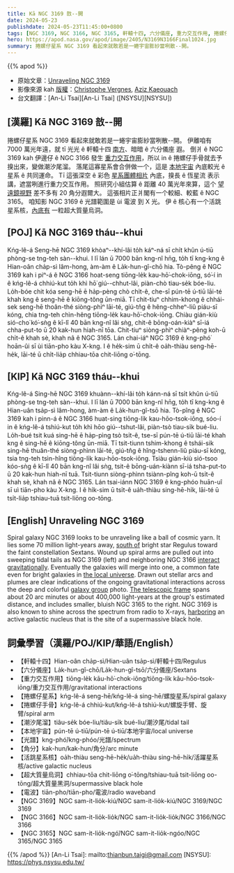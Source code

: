 ```yaml
---
title: Kā NGC 3169 敨--開
date: 2024-05-23
publishdate: 2024-05-23T11:45:00+0800
tags: [NGC 3169, NGC 3166, NGC 3165, 軒轅十四, 六分儀座, 重力交互作用, 捲螺仔星系, 捲螺仔手骨, 潮汐尾溜, 光譜, 活跳星系核, 超大質量烏洞, 角分, 電波, 本地宇宙]
hero: https://apod.nasa.gov/apod/image/2405/N3169N3166Final1024.jpg
summary: 捲螺仔星系 NGC 3169 看起來就敢若是一蜷宇宙膨紗當咧散--開。
---
```


{{% apod %}}

- 原始文章：[Unraveling NGC 3169](https://apod.nasa.gov/apod/ap240523.html)
- 影像來源 kah [版權][copyright]：[Christophe Vergnes](https://www.astrobin.com/users/Chris.V/), [Aziz Kaeouach](https://www.astrobin.com/users/aziz5200/)
- 台文翻譯：[An-Li Tsai][An-Li Tsai] ([NSYSU][NSYSU])

## [漢羅] Kā NGC 3169 敨--開
捲螺仔星系 NGC 3169 看起來就敢若是一蜷宇宙膨紗當咧散--開。
伊離咱有 7000 萬光年遠，就 tī 光光 ê 軒轅十四 [南方][south of]、暗暗 ê 六分儀座 遐。
倒爿 ê NGC 3169 kah 伊邊仔 ê NGC 3166 發生 [重力交互作用][interact gravitationally]，所以 in ê 捲螺仔手骨就去予搝出來，變做潮汐尾溜。
落尾這寡星系會合併做一个，這是 [本地宇宙][the local universe] 內底較光 ê 星系 ê 共同運命。
Tī 這張深空 ê 彩色 [星系團體相片][galaxy group] 內底，搝長 ê 恆星流 表示講，遮當咧進行重力交互作用。
照研究小組估算 ê 距離 40 萬光年來算，這个 [望遠鏡視野][The telescopic frame] 差不多有 20 角分遐爾大。
這張相片正爿閣有一个較細、較藍 ê NGC 3165。
咱知影 NGC 3169 ê 光譜範圍是 ùi 電波 到 X 光。
伊 ê 核心有一个活跳星系核，[內底有][harboring] 一粒超大質量烏洞。

## [POJ] Kā NGC 3169 tháu--khui
Kńg-lê-á Seng-hē NGC 3169 khòaⁿ--khí-lâi to̍h káⁿ-ná sī chi̍t khûn ú-tiū phòng-se tng-teh sàn--khui.
I lī lán ū 7000 bān kng-nî hn̄g, to̍h tī kng-kng ê Hian-oân cha̍p-sì lâm-hong, àm-àm ê La̍k-hun-gî-chō hia.
Tò-pêng ê NGC 3169 kah i piⁿ-á ê NGC 3166 hoat-seng tiōng-le̍k kau-hō͘-chok-iōng, só͘-í in ê kńg-lê-á chhiú-kut to̍h khì hō͘ giú--chhut-lâi, piàn-chò tiau-se̍k bóe-liu.
Lo̍h-bóe chit kóa seng-hē ē ha̍p-pèng chò chi̍t-ê, che-sī pún-tē ú-tiū lāi-té khah kng ê seng-hē ê kiōng-tông ūn-miā.
Tī chit-tiuⁿ chhim-khong ê chhái-sek seng-hē thoân-thé siòng-phìⁿ lāi-té, giú-tn̂g ê hêng-chheⁿ-liû piáu-sī kóng, chia tng-teh chìn-hêng tiōng-le̍k kau-hō͘-chok-iōng.
Chiàu gián-kiù sió-cho͘ kó͘-sǹg ê kī-lî 40 bān kng-nî lâi sǹg, chit-ê bōng-oán-kiàⁿ sī-iá chha-put-to ū 20 kak-hun hiah-nī tōa.
Chit-tiuⁿ siòng-phìⁿ chiàⁿ-pêng koh-ū chi̍t-ê khah sè, khah nâ ê NGC 3165.
Lán chai-iáⁿ NGC 3169 ê kng-phó͘ hoān-ûi sī ùi tiān-pho kàu X-kng.
I ê he̍k-sim ū chi̍t-ê oa̍h-thiàu seng-hē-he̍k, lāi-té ū chi̍t-lia̍p chhiau-tōa chit-liōng o͘-tōng.

## [KIP] Kā NGC 3169 tháu--khui
Kńg-lê-á Sing-hē NGC 3169 khuànn--khí-lâi to̍h kánn-ná sī tsi̍t khûn ú-tiū phòng-se tng-teh sàn--khui.
I lī lán ū 7000 bān kng-nî hn̄g, to̍h tī kng-kng ê Hian-uân tsa̍p-sì lâm-hong, àm-àm ê La̍k-hun-gî-tsō hia.
Tò-pîng ê NGC 3169 kah i pinn-á ê NGC 3166 huat-sing tiōng-li̍k kau-hōo-tsok-iōng, sóo-í in ê kńg-lê-á tshiú-kut to̍h khì hōo giú--tshut-lâi, piàn-tsò tiau-si̍k bué-liu.
Lo̍h-bué tsit kuá sing-hē ē ha̍p-pìng tsò tsi̍t-ê, tse-sī pún-tē ú-tiū lāi-té khah kng ê sing-hē ê kiōng-tông ūn-miā.
Tī tsit-tiunn tshim-khong ê tshái-sik sing-hē thuân-thé siòng-phìnn lāi-té, giú-tn̂g ê hîng-tshenn-liû piáu-sī kóng, tsia tng-teh tsìn-hîng tiōng-li̍k kau-hōo-tsok-iōng.
Tsiàu gián-kiù sió-tsoo kóo-sǹg ê kī-lî 40 bān kng-nî lâi sǹg, tsit-ê bōng-uán-kiànn sī-iá tsha-put-to ū 20 kak-hun hiah-nī tuā.
Tsit-tiunn siòng-phìnn tsiànn-pîng koh-ū tsi̍t-ê khah sè, khah nâ ê NGC 3165.
Lán tsai-iánn NGC 3169 ê kng-phóo huān-uî sī uì tiān-pho kàu X-kng.
I ê hi̍k-sim ū tsi̍t-ê ua̍h-thiàu sing-hē-hi̍k, lāi-té ū tsi̍t-lia̍p tshiau-tuā tsit-liōng oo-tōng.

## [English] Unraveling NGC 3169
Spiral galaxy NGC 3169 looks to be unraveling like a ball of cosmic yarn.
It lies some 70 million light-years away, [south of][south of] bright star Regulus toward the faint constellation Sextans.
Wound up spiral arms are pulled out into sweeping tidal tails as NGC 3169 (left) and neighboring NGC 3166 [interact gravitationally][interact gravitationally].
Eventually the galaxies will merge into one, a common fate even for bright galaxies in [the local universe][the local universe].
Drawn out stellar arcs and plumes are clear indications of the ongoing gravitational interactions across the deep and colorful [galaxy group][galaxy group] photo.
[The telescopic frame][The telescopic frame] spans about 20 arc minutes or about 400,000 light-years at the group's estimated distance, and includes smaller, bluish NGC 3165 to the right.
NGC 3169 is also known to shine across the spectrum from radio to X-rays, [harboring][harboring] an active galactic nucleus that is the site of a supermassive black hole.

## 詞彙學習（漢羅/POJ/KIP/華語/English）
- 【軒轅十四】Hian-oân cha̍p-sì/Hian-uân tsa̍p-sì/軒轅十四/Regulus
- 【六分儀座】La̍k-hun-gî-chō/La̍k-hun-gî-tsō/六分儀座/Sextans
- 【重力交互作用】tiōng-le̍k kāu-hō͘-chok-iōng/tiōng-li̍k kāu-hōo-tsok-iōng/重力交互作用/gravitational interactions
- 【捲螺仔星系】kńg-lê-á seng-hē/kńg-lê-á sing-hē/螺旋星系/spiral galaxy
- 【捲螺仔手骨】kńg-lê-á chhiú-kut/kńg-lê-á tshiú-kut/螺旋手臂、旋臂/spiral arm
- 【潮汐尾溜】tiâu-se̍k bóe-liu/tiâu-si̍k bué-liu/潮汐尾/tidal tail
- 【本地宇宙】pún-tē ú-tiū/pún-tē ú-tiū/本地宇宙/local universe
- 【光譜】kng-phó͘/kng-phóo/光譜/spectrum
- 【角分】kak-hun/kak-hun/角分/arc minute
- 【活跳星系核】oa̍h-thiàu seng-hē-he̍k/ua̍h-thiàu sing-hē-hi̍k/活躍星系核/active galactic nucleus
- 【超大質量烏洞】chhiau-tōa chit-liōng o͘-tōng/tshiau-tuā tsit-liōng oo-tōng/超大質量黑洞/supermassive black hole
- 【電波】tiān-pho/tiān-pho/電波/radio waveband
- 【NGC 3169】NGC sam-it-lio̍k-kiú/NGC sam-it-lio̍k-kiú/NGC 3169/NGC 3169
- 【NGC 3166】NGC sam-it-lio̍k-lio̍k/NGC sam-it-lio̍k-lio̍k/NGC 3166/NGC 3166
- 【NGC 3165】NGC sam-it-lio̍k-ngó͘/NGC sam-it-lio̍k-ngóo/NGC 3165/NGC 3165

{{% /apod %}}
[An-Li Tsai]: mailto:thianbun.taigi@gmail.com
[NSYSU]: https://phys.nsysu.edu.tw/

[copyright]: https://apod.nasa.gov/apod/fap/lib/about_apod.html#srapply
[License3]: https://creativecommons.org/licenses/by/3.0/
[License2]:https://creativecommons.org/licenses/by-nc-nd/2.0/

[south of]:http://www.eso.org/public/videos/eso1114a/
[interact gravitationally]:https://noirlab.edu/public/images/noao-ngc3166/
[the local universe]:https://apod.nasa.gov/apod/ap120604.html
[galaxy group]:http://www.atlasoftheuniverse.com/galgrps/leoii.html
[The telescopic frame]:https://www.astrobin.com/ai8tao/
[harboring]:http://arxiv.org/abs/0801.4382
